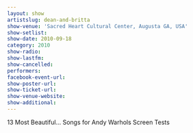 ```yaml
---
layout: show
artistslug: dean-and-britta
show-venue: 'Sacred Heart Cultural Center, Augusta GA, USA'
show-setlist: 
show-date: 2010-09-18
category: 2010
show-radio: 
show-lastfm: 
show-cancelled: 
performers: 
facebook-event-url: 
show-poster-url: 
show-ticket-url: 
show-venue-website: 
show-additional: 
---
```


13 Most Beautiful... Songs for Andy Warhols Screen Tests